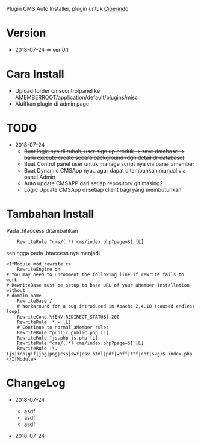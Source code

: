 Plugin CMS Auto Installer, plugin untuk [Ciberindo](https://git.cms-network.com:1688/hendra/ciberindo)

# Version
- 2018-07-24 => ver 0.1

# Cara Install
- Upload forder cmscontrolpanel ke AMEMBERROOT/application/default/plugins/misc
- Aktifkan plugin di admin page

# TODO
- 2018-07-24
    - ~~Buat logic nya di rubah, user sign up produk -> save database -> baru execute create secara background (dgn detail dr database)~~
    - Buat Control panel user untuk manage script nya via panel amember
    - Buat Dynamic CMSApp nya.. agar dapat ditambahkan manual via panel Admin
    - Auto update CMSAPP dari setiap repository git masing2
    - Logic Update CMSApp di setiap client bagi yang membutuhkan


# Tambahan Install
Pada .htaccess ditambahkan

        RewriteRule ^cms/(.*) cms/index.php?page=$1 [L]

sehingga pada .htaccess nya menjadi

    <IfModule mod_rewrite.c>
        RewriteEngine on
    # You may need to uncomment the following line if rewrite fails to work
    # RewriteBase must be setup to base URL of your aMember installation without
    # domain name
        RewriteBase /
        # Workaround for a bug introduced in Apache 2.4.18 (caused endless loop)
        RewriteCond %{ENV:REDIRECT_STATUS} 200
        RewriteRule .* - [L]
        # Continue to normal aMember rules
        RewriteRule ^public public.php [L]
        RewriteRule ^js.php js.php [L]
        RewriteRule ^cms/(.*) cms/index.php?page=$1 [L]
        RewriteRule !\.(js|ico|gif|jpg|png|css|swf|csv|html|pdf|woff|ttf|eot|svg)$ index.php
    </IfModule>

# ChangeLog
- 2018-07-24
	- asdf
	- asdf
	- asdf

- 2018-07-24
